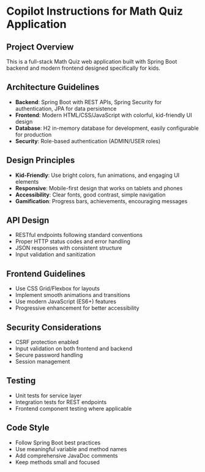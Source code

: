 # Copilot Instructions for Math Quiz Application

<!-- Use this file to provide workspace-specific custom instructions to Copilot. For more details, visit https://code.visualstudio.com/docs/copilot/copilot-customization#_use-a-githubcopilotinstructionsmd-file -->

## Project Overview
This is a full-stack Math Quiz web application built with Spring Boot backend and modern frontend designed specifically for kids.

## Architecture Guidelines
- **Backend**: Spring Boot with REST APIs, Spring Security for authentication, JPA for data persistence
- **Frontend**: Modern HTML/CSS/JavaScript with colorful, kid-friendly UI design
- **Database**: H2 in-memory database for development, easily configurable for production
- **Security**: Role-based authentication (ADMIN/USER roles)

## Design Principles
- **Kid-Friendly**: Use bright colors, fun animations, and engaging UI elements
- **Responsive**: Mobile-first design that works on tablets and phones
- **Accessibility**: Clear fonts, good contrast, simple navigation
- **Gamification**: Progress bars, achievements, encouraging messages

## API Design
- RESTful endpoints following standard conventions
- Proper HTTP status codes and error handling
- JSON responses with consistent structure
- Input validation and sanitization

## Frontend Guidelines
- Use CSS Grid/Flexbox for layouts
- Implement smooth animations and transitions
- Use modern JavaScript (ES6+) features
- Progressive enhancement for better accessibility

## Security Considerations
- CSRF protection enabled
- Input validation on both frontend and backend
- Secure password handling
- Session management

## Testing
- Unit tests for service layer
- Integration tests for REST endpoints
- Frontend component testing where applicable

## Code Style
- Follow Spring Boot best practices
- Use meaningful variable and method names
- Add comprehensive JavaDoc comments
- Keep methods small and focused
